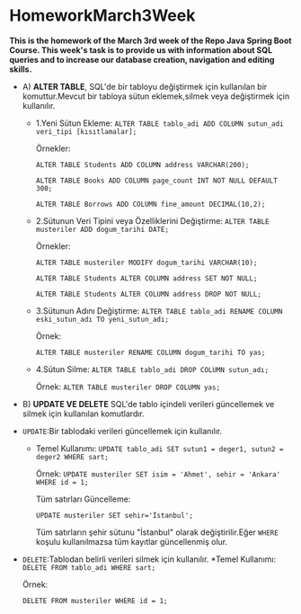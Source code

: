 # HomeworkMarch3Week

**This is the homework of the March 3rd week of the Repo Java Spring Boot Course. This week's task is to provide us with information about SQL queries and to increase our database creation, navigation and editing skills.**

* A) **ALTER TABLE**, SQL'de bir tabloyu değiştirmek için kullanılan bir komuttur.Mevcut bir tabloya sütun eklemek,silmek veya değiştirmek için kullanılır.
  * 1.Yeni Sütun Ekleme:
    `ALTER TABLE tablo_adi ADD COLUMN sutun_adi veri_tipi [kısıtlamalar];`
    
    Örnekler:
    
      `ALTER TABLE Students ADD COLUMN address VARCHAR(200);`
    
      `ALTER TABLE Books ADD COLUMN page_count INT NOT NULL DEFAULT 300;`
    
      `ALTER TABLE Borrows ADD COLUMN fine_amount DECIMAL(10,2);`

  * 2.Sütunun Veri Tipini veya Özelliklerini Değiştirme:
    `ALTER TABLE musteriler ADD dogum_tarihi DATE;`

    Örnekler:
    
    `ALTER TABLE musteriler MODIFY dogum_tarihi VARCHAR(10);`
    
    `ALTER TABLE Students ALTER COLUMN address SET NOT NULL;`

    `ALTER TABLE Students ALTER COLUMN address DROP NOT NULL;`

  * 3.Sütunun Adını Değiştirme:
    `ALTER TABLE tablo_adi RENAME COLUMN eski_sutun_adı TO yeni_sutun_adı;`

    Örnek:

    `ALTER TABLE musteriler RENAME COLUMN dogum_tarihi TO yas;`

  * 4.Sütun Silme:
    `ALTER TABLE tablo_adi DROP COLUMN sutun_adı;`

    Örnek:
    `ALTER TABLE musteriler DROP COLUMN yas;`
* B) **UPDATE VE DELETE** SQL'de tablo içindeli verileri güncellemek ve silmek için kullanılan komutlardır.
* `UPDATE`:Bir tablodaki verileri güncellemek için kullanılır.
   * Temel Kullanımı:
     `UPDATE tablo_adi SET sutun1 = deger1, sutun2 = deger2 WHERE sart;`

     Örnek:
     `UPDATE musteriler SET isim = 'Ahmet', sehir = 'Ankara' WHERE id = 1;`

     Tüm satırları Güncelleme:

     `UPDATE musteriler SET sehir='İstanbul';`

     Tüm satırların şehir sütunu "İstanbul" olarak değiştirilir.Eğer `WHERE` koşulu kullanılmazsa tüm kayıtlar güncellenmiş olur.


* `DELETE`:Tablodan belirli verileri silmek için kullanılır.
   *Temel Kullanımı:
  `DELETE FROM tablo_adi WHERE sart;`

  Örnek:

  `DELETE FROM musteriler WHERE id = 1;`
